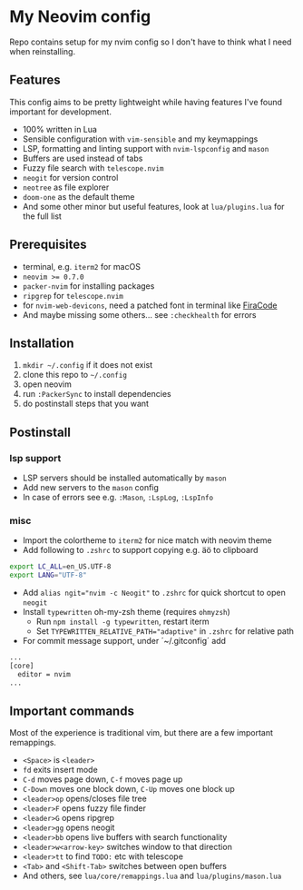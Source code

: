 # My Neovim config

Repo contains setup for my nvim config so I don't have to think what I need when
reinstalling.

## Features

This config aims to be pretty lightweight while having features I've found important
for development.

- 100% written in Lua
- Sensible configuration with `vim-sensible` and my keymappings
- LSP, formatting and linting support with `nvim-lspconfig` and `mason`
- Buffers are used instead of tabs
- Fuzzy file search with `telescope.nvim`
- `neogit` for version control
- `neotree` as file explorer
- `doom-one` as the default theme
- And some other minor but useful features, look at `lua/plugins.lua` for the
  full list

## Prerequisites

- terminal, e.g. `iterm2` for macOS
- `neovim >= 0.7.0`
- `packer-nvim` for installing packages
- `ripgrep` for `telescope.nvim`
- for `nvim-web-devicons`, need a patched font in terminal like [FiraCode](https://github.com/ryanoasis/nerd-fonts/tree/master/patched-fonts/FiraCode)
- And maybe missing some others... see `:checkhealth` for errors

## Installation

1. `mkdir ~/.config` if it does not exist
2. clone this repo to `~/.config`
3. open neovim
4. run `:PackerSync` to install dependencies
5. do postinstall steps that you want

## Postinstall

### lsp support

- LSP servers should be installed automatically by `mason`
- Add new servers to the `mason` config
- In case of errors see e.g. `:Mason`, `:LspLog`, `:LspInfo`

### misc

- Import the colortheme to `iterm2` for nice match with neovim theme
- Add following to `.zshrc` to support copying e.g. äö to clipboard

```sh
export LC_ALL=en_US.UTF-8
export LANG="UTF-8"
```

- Add `alias ngit="nvim -c Neogit"` to `.zshrc` for quick shortcut to open `neogit`
- Install `typewritten` oh-my-zsh theme (requires `ohmyzsh`)
  - Run `npm install -g typewritten`, restart iterm
  - Set `TYPEWRITTEN_RELATIVE_PATH="adaptive"` in `.zshrc` for relative path
- For commit message support, under ´~/.gitconfig´ add

```sh
...
[core]
  editor = nvim
...
```

## Important commands

Most of the experience is traditional vim, but there are a few important remappings.

- `<Space>` is `<leader>`
- `fd` exits insert mode
- `C-d` moves page down, `C-f` moves page up
- `C-Down` moves one block down, `C-Up` moves one block up
- `<leader>op` opens/closes file tree
- `<leader>F` opens fuzzy file finder
- `<leader>G` opens ripgrep
- `<leader>gg` opens neogit
- `<leader>bb` opens live buffers with search functionality
- `<leader>w<arrow-key>` switches window to that direction
- `<leader>tt` to find `TODO:` etc with telescope
- `<Tab>` and `<Shift-Tab>` switches between open buffers
- And others, see `lua/core/remappings.lua` and `lua/plugins/mason.lua`
